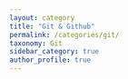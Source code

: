 ```yaml
---
layout: category
title: "Git & Github"
permalink: /categories/git/
taxonomy: Git
sidebar_category: true
author_profile: true
---
```

